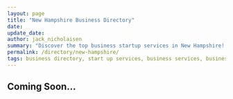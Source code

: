 ```yaml
---
layout: page
title: "New Hampshire Business Directory"
date: 
update_date: 
author: jack_nicholaisen
summary: "Discover the top business startup services in New Hampshire! Your ultimate guide to launching a successful venture."  
permalink: /directory/new-hampshire/
tags: business directory, start up services, business services, business lawyers, registered agents,
---
```




<h2>Coming Soon...</h2>

